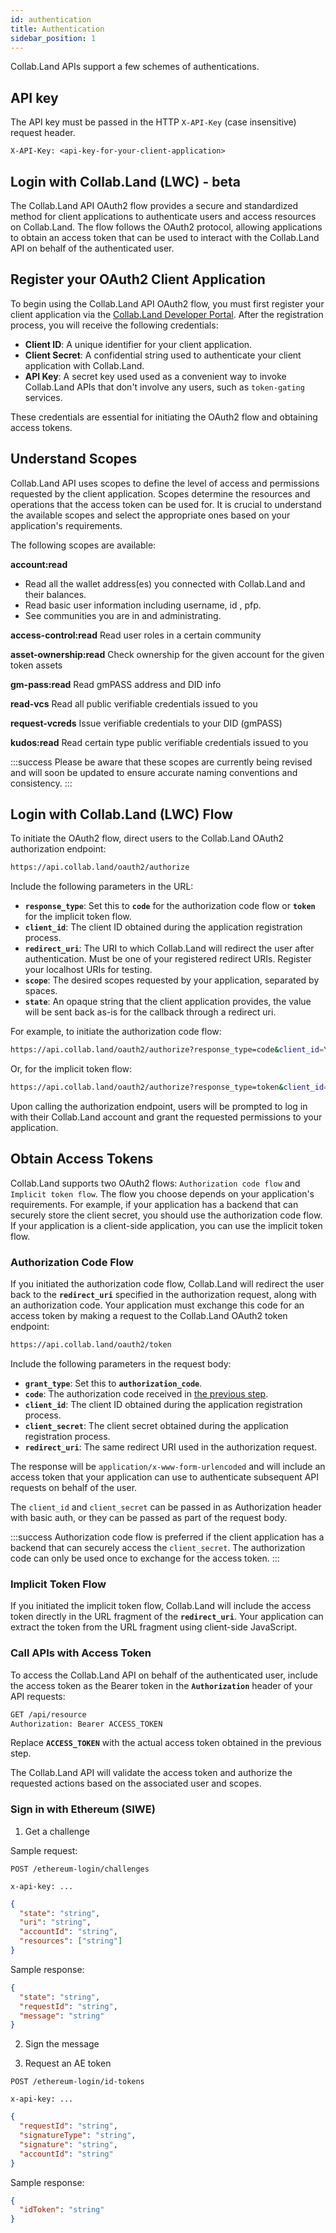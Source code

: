```yaml
---
id: authentication
title: Authentication
sidebar_position: 1
---
```


Collab.Land APIs support a few schemes of authentications.

## API key

The API key must be passed in the HTTP `X-API-Key` (case insensitive) request header.

```
X-API-Key: <api-key-for-your-client-application>
```

<!-- ## Authenticated Encryption (AE) Token

Collab.Land can also generate authenticated encryption tokens for API access. Such AE tokens are JWT tokens encrypted using AWS KMS and encoded as base64 URL strings.

The AE token must be passed in the HTTP `Authorization` (case insensitive) request header.

```
Authorization: AE <ae-token>
```

The AE token is generated on the server when a user has successfully signed in with Collab.Land. The AE token is valid for 1 hour after which it expires and will need to be refreshed. -->

## Login with Collab.Land (LWC) - beta

The Collab.Land API OAuth2 flow provides a secure and standardized method for client applications to authenticate users and access resources on Collab.Land. The flow follows the OAuth2 protocol, allowing applications to obtain an access token that can be used to interact with the Collab.Land API on behalf of the authenticated user.

## Register your OAuth2 Client Application

To begin using the Collab.Land API OAuth2 flow, you must first register your client application via the [Collab.Land Developer Portal](https://dev-portal.collab.land/). After the registration process, you will receive the following credentials:

- **Client ID**: A unique identifier for your client application.
- **Client Secret**: A confidential string used to authenticate your client application with Collab.Land.
- **API Key**: A secret key used used as a convenient way to invoke Collab.Land APIs that don't involve any users, such as `token-gating` services.

These credentials are essential for initiating the OAuth2 flow and obtaining access tokens.

## Understand Scopes

Collab.Land API uses scopes to define the level of access and permissions requested by the client application. Scopes determine the resources and operations that the access token can be used for. It is crucial to understand the available scopes and select the appropriate ones based on your application's requirements.

The following scopes are available:

**account:read**

- Read all the wallet address(es) you connected with Collab.Land and their balances.
- Read basic user information including username, id , pfp.
- See communities you are in and administrating.

**access-control:read**
Read user roles in a certain community

**asset-ownership:read**
Check ownership for the given account for the given token assets

**gm-pass:read**
Read gmPASS address and DID info

**read-vcs**
Read all public verifiable credentials issued to you

**request-vcreds**
Issue verifiable credentials to your DID (gmPASS)

**kudos:read**
Read certain type public verifiable credentials issued to you

:::success Please be aware that these scopes are currently being revised and will soon be updated to ensure accurate naming conventions and consistency.
:::

## Login with Collab.Land (LWC) Flow

To initiate the OAuth2 flow, direct users to the Collab.Land OAuth2 authorization endpoint:

```bash
https://api.collab.land/oauth2/authorize
```

Include the following parameters in the URL:

- **`response_type`**: Set this to **`code`** for the authorization code flow or **`token`** for the implicit token flow.
- **`client_id`**: The client ID obtained during the application registration process.
- **`redirect_uri`**: The URI to which Collab.Land will redirect the user after authentication. Must be one of your registered redirect URIs. Register your localhost URIs for testing.
- **`scope`**: The desired scopes requested by your application, separated by spaces.
- **`state`**: An opaque string that the client application provides, the value will be sent back as-is for the callback through a redirect uri.

For example, to initiate the authorization code flow:

```bash
https://api.collab.land/oauth2/authorize?response_type=code&client_id=YOUR_CLIENT_ID&redirect_uri=YOUR_REDIRECT_URI&scope=scope1+scope2&state=UNIQUE_STATE_STRING
```

Or, for the implicit token flow:

```bash
https://api.collab.land/oauth2/authorize?response_type=token&client_id=YOUR_CLIENT_ID&redirect_uri=YOUR_REDIRECT_URI&scope=scope1+scope2&state=UNIQUE_STATE_STRING
```

Upon calling the authorization endpoint, users will be prompted to log in with their Collab.Land account and grant the requested permissions to your application.

## Obtain Access Tokens

Collab.Land supports two OAuth2 flows: `Authorization code flow` and `Implicit token flow`. The flow you choose depends on your application's requirements. For example, if your application has a backend that can securely store the client secret, you should use the authorization code flow. If your application is a client-side application, you can use the implicit token flow.

### Authorization Code Flow

If you initiated the authorization code flow, Collab.Land will redirect the user back to the **`redirect_uri`** specified in the authorization request, along with an authorization code. Your application must exchange this code for an access token by making a request to the Collab.Land OAuth2 token endpoint:

```bash
https://api.collab.land/oauth2/token
```

Include the following parameters in the request body:

- **`grant_type`**: Set this to **`authorization_code`**.
- **`code`**: The authorization code received in [the previous step](#login-with-collabland-lwc-flow).
- **`client_id`**: The client ID obtained during the application registration process.
- **`client_secret`**: The client secret obtained during the application registration process.
- **`redirect_uri`**: The same redirect URI used in the authorization request.

The response will be `application/x-www-form-urlencoded` and will include an access token that your application can use to authenticate subsequent API requests on behalf of the user.

The `client_id` and `client_secret` can be passed in as Authorization header with basic auth, or they can be passed as part of the request body.

:::success Authorization code flow is preferred if the client application has a backend that can securely access the `client_secret`. The authorization code can only be used once to exchange for the access token.
:::

### Implicit Token Flow

If you initiated the implicit token flow, Collab.Land will include the access token directly in the URL fragment of the **`redirect_uri`**. Your application can extract the token from the URL fragment using client-side JavaScript.

### Call APIs with Access Token

To access the Collab.Land API on behalf of the authenticated user, include the access token as the Bearer token in the **`Authorization`** header of your API requests:

```bash
GET /api/resource
Authorization: Bearer ACCESS_TOKEN
```

Replace **`ACCESS_TOKEN`** with the actual access token obtained in the previous step.

The Collab.Land API will validate the access token and authorize the requested actions based on the associated user and scopes.

<!-- Remember to handle token expiration and obtain refreshed tokens when necessary to ensure uninterrupted access to the Collab.Land API. By following this flow, your client application can securely authenticate users and interact with the Collab.Land API to leverage the provided resources and functionalities. -->

### Sign in with Ethereum (SIWE)

1. Get a challenge

Sample request:

```
POST /ethereum-login/challenges

x-api-key: ...
```

```json
{
  "state": "string",
  "uri": "string",
  "accountId": "string",
  "resources": ["string"]
}
```

Sample response:

```json
{
  "state": "string",
  "requestId": "string",
  "message": "string"
}
```

2. Sign the message

3. Request an AE token

```
POST /ethereum-login/id-tokens

x-api-key: ...
```

```json
{
  "requestId": "string",
  "signatureType": "string",
  "signature": "string",
  "accountId": "string"
}
```

Sample response:

```json
{
  "idToken": "string"
}
```

